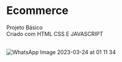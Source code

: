 # Ecommerce
Projeto Básico <br>
 Criado com HTML CSS E JAVASCRIPT <br><br>
 
 ![WhatsApp Image 2023-03-24 at 01 11 34](https://user-images.githubusercontent.com/127895836/227422620-a3b56f5f-22e5-4d60-a7fd-683a95a927f7.jpeg)
